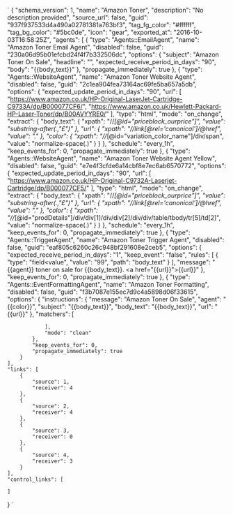 `
    {
    "schema_version": 1,
    "name": "Amazon Toner",
    "description": "No description provided",
    "source_url": false,
    "guid": "937f937533d4a490a02781381a763bf3",
    "tag_fg_color": "#ffffff",
    "tag_bg_color": "#5bc0de",
    "icon": "gear",
    "exported_at": "2016-10-03T16:58:25Z",
    "agents": [
        {
            "type": "Agents::EmailAgent",
            "name": "Amazon Toner Email Agent",
            "disabled": false,
            "guid": "230a06d95b01efcbd24f4f7b332506dc",
            "options": {
                "subject": "Amazon Toner On Sale",
                "headline": "",
                "expected_receive_period_in_days": "90",
                "body": "{{body_text}}"
            },
            "propagate_immediately": true
        },
        {
            "type": "Agents::WebsiteAgent",
            "name": "Amazon Toner Website Agent",
            "disabled": false,
            "guid": "2c1ea904fea73164ac69fe5ba657a5db",
            "options": {
                "expected_update_period_in_days": "90",
                "url": [
                    "https://www.amazon.co.uk/HP-Original-LaserJet-Cartridge-C9733A/dp/B000077CF6/",
                    "https://www.amazon.co.uk/Hewlett-Packard-HP-Laser-Toner/dp/B00AVYYRE0/"
                ],
                "type": "html",
                "mode": "on_change",
                "extract": {
                    "body_text": {
                        "xpath": "//*[@id=\"priceblock_ourprice\"]",
                        "value": "substring-after(.,\"£\")"
                    },
                    "url": {
                        "xpath": "//link[@rel='canonical']/@href",
                        "value": "."
                    },
                    "color": {
                        "xpath": "//*[@id=\"variation_color_name\"]/div/span",
                        "value": "normalize-space(.)"
                    }
                }
            },
            "schedule": "every_1h",
            "keep_events_for": 0,
            "propagate_immediately": true
        },
        {
            "type": "Agents::WebsiteAgent",
            "name": "Amazon Toner Website Agent Yellow",
            "disabled": false,
            "guid": "e7e4f3cfde6a14cbf8e7ec6ab6570772",
            "options": {
                "expected_update_period_in_days": "90",
                "url": [
                    "https://www.amazon.co.uk/HP-Original-C9732A-Laserjet-Cartridge/dp/B000077CF5/"
                ],
                "type": "html",
                "mode": "on_change",
                "extract": {
                    "body_text": {
                        "xpath": "//*[@id=\"priceblock_ourprice\"]",
                        "value": "substring-after(.,\"£\")"
                    },
                    "url": {
                        "xpath": "//link[@rel='canonical']/@href",
                        "value": "."
                    },
                    "color": {
                        "xpath": "//*[@id=\"prodDetails\"]/div/div[1]/div/div[2]/div/div/table/tbody/tr[5]/td[2]",
                        "value": "normalize-space(.)"
                    }
                }
            },
            "schedule": "every_1h",
            "keep_events_for": 0,
            "propagate_immediately": true
        },
        {
            "type": "Agents::TriggerAgent",
            "name": "Amazon Toner Trigger Agent",
            "disabled": false,
            "guid": "eaf805c6260c26c948bf291608e2ceb5",
            "options": {
                "expected_receive_period_in_days": "1",
                "keep_event": "false",
                "rules": [
                    {
                        "type": "field<value",
                        "value": "99",
                        "path": "body_text"
                    }
                ],
                "message": "{{agent}} toner on sale for {{body_text}}. <a href=\"{{url}}\">{{url}}</a>"
            },
            "keep_events_for": 0,
            "propagate_immediately": true
        },
        {
            "type": "Agents::EventFormattingAgent",
            "name": "Amazon Toner Formatting",
            "disabled": false,
            "guid": "f3b7087e155ec7d9c4a5898d06f33615",
            "options": {
                "instructions": {
                    "message": "Amazon Toner On Sale",
                    "agent": "{{color}}",
                    "subject": "{{body_text}}",
                    "body_text": "{{body_text}}",
                    "url": "{{url}}"
                },
                "matchers": [

                ],
                "mode": "clean"
            },
            "keep_events_for": 0,
            "propagate_immediately": true
        }
    ],
    "links": [
        {
            "source": 1,
            "receiver": 4
        },
        {
            "source": 2,
            "receiver": 4
        },
        {
            "source": 3,
            "receiver": 0
        },
        {
            "source": 4,
            "receiver": 3
        }
    ],
    "control_links": [

    ]
}
`